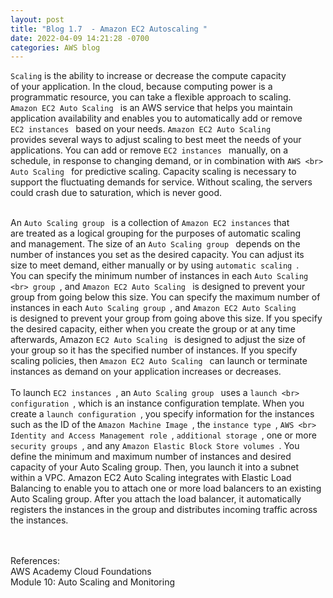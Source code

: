 ```yaml
---
layout: post
title: "Blog 1.7  - Amazon EC2 Autoscaling "
date: 2022-04-09 14:21:28 -0700
categories: AWS blog
---
```

`Scaling` is the ability to increase or decrease the compute capacity <br>
 of your application. In the cloud, because computing power is a <br>
 programmatic resource, you can take a flexible approach to scaling. <br>
`Amazon EC2 Auto Scaling ` is an AWS service that helps you maintain <br>
 application availability and enables you to automatically add or remove <br>
 `EC2 instances ` based on your needs. `Amazon EC2 Auto Scaling `  <br>
provides several ways to adjust scaling to best meet the needs of your <br> 
applications. You can add or remove `EC2 instances ` manually, on a <br>
schedule, in response to changing demand, or in combination with `AWS <br>
Auto Scaling ` for predictive scaling. Capacity scaling is necessary to <br>
support the fluctuating demands for service. Without scaling, the servers <br>
could crash due to saturation, which is never good. <br><br>

An `Auto Scaling group ` is a collection of `Amazon EC2 instances` that <br>
are treated as a logical grouping for the purposes of automatic scaling <br>
and management. The size of an `Auto Scaling group ` depends on the <br>
number of instances you set as the desired capacity. You can adjust its <br>
size to meet demand, either manually or by using `automatic scaling `. <br>
You can specify the minimum number of instances in each `Auto Scaling <br>
group `, and `Amazon EC2 Auto Scaling ` is designed to prevent your <br>
group from going below this size. You can specify the maximum number of <br>
 instances in each `Auto Scaling group `, and `Amazon EC2 Auto Scaling ` <br>
is designed to prevent your group from going above this size. If you specify <br>
the desired capacity, either when you create the group or at any time <br>
afterwards, Amazon `EC2 Auto Scaling ` is designed to adjust the size of <br>
your group so it has the specified number of instances. If you specify <br>
scaling policies, then `Amazon EC2 Auto Scaling ` can launch or terminate <br>
 instances as demand on your application increases or decreases. <br> <br>
To launch `EC2 instances `, an `Auto Scaling group ` uses a `launch <br>
 configuration `, which is an instance configuration template. When you <br>
create a `launch configuration `, you specify information for the instances <br>
such as the ID of the `Amazon Machine Image `, the `instance type `, `AWS <br>
Identity and Access Management role `, `additional storage `, one or more <br>
 `security groups `, and any `Amazon Elastic Block Store volumes `. You <br>
define the minimum and maximum number of instances and desired <br>
capacity of your Auto Scaling group. Then, you launch it into a subnet <br>
within a VPC. Amazon EC2 Auto Scaling integrates with Elastic Load <br>
Balancing to enable you to attach one or more load balancers to an existing <br>
Auto Scaling group. After you attach the load balancer, it automatically <br>
registers the instances in the group and distributes incoming traffic across <br>
the instances. 

<br><br>
References: <br>
AWS Academy Cloud Foundations <br>
Module 10: Auto Scaling and Monitoring <br>

